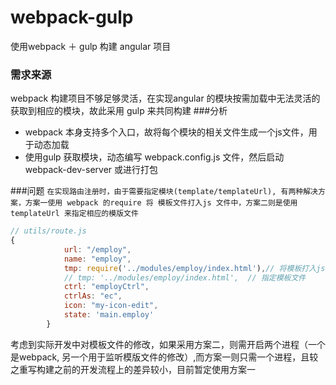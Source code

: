 # webpack-gulp
使用webpack ＋ gulp 构建 angular 项目


### 需求来源
 webpack 构建项目不够足够灵活，在实现angular 的模块按需加载中无法灵活的获取到相应的模块，故此采用 gulp 来共同构建
###分析
* webpack 本身支持多个入口，故将每个模块的相关文件生成一个js文件，用于动态加载
* 使用gulp 获取模块，动态编写 webpack.config.js 文件，然后启动 webpack-dev-server 或进行打包

###问题
`在实现路由注册时，由于需要指定模块(template/templateUrl), 有两种解决方案，方案一使用 webpack 的require 将 模板文件打入js 文件中，方案二则是使用templateUrl 来指定相应的模版文件`
```javascript
// utils/route.js
{
            url: "/employ",
            name: "employ",
            tmp: require('../modules/employ/index.html'),// 将模板打入js
            // tmp: '../modules/employ/index.html',  // 指定模板文件
            ctrl: "employCtrl",
            ctrlAs: "ec",
            icon: "my-icon-edit",
            state: 'main.employ'
        }
```

考虑到实际开发中对模板文件的修改，如果采用方案二，则需开启两个进程（一个是webpack, 另一个用于监听模版文件的修改）,而方案一则只需一个进程，且较之重写构建之前的开发流程上的差异较小，目前暂定使用方案一
